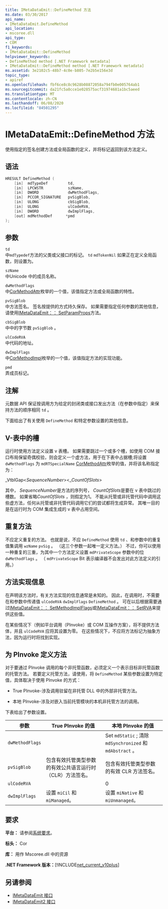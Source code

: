```yaml
---
title: IMetaDataEmit::DefineMethod 方法
ms.date: 03/30/2017
api_name:
- IMetaDataEmit.DefineMethod
api_location:
- mscoree.dll
api_type:
- COM
f1_keywords:
- IMetaDataEmit::DefineMethod
helpviewer_keywords:
- DefineMethod method [.NET Framework metadata]
- IMetaDataEmit::DefineMethod method [.NET Framework metadata]
ms.assetid: 3e2102c5-48b7-4c0e-b805-7e2b5e156e3d
topic_type:
- apiref
ms.openlocfilehash: fbf6ce8c8c9628b08872058a794fb0e005764ab1
ms.sourcegitcommit: da21fc5a8cce1e028575acf31974681a1bc5aeed
ms.translationtype: MT
ms.contentlocale: zh-CN
ms.lasthandoff: 06/08/2020
ms.locfileid: "84501295"
---
```

# <a name="imetadataemitdefinemethod-method"></a>IMetaDataEmit::DefineMethod 方法
使用指定的签名创建方法或全局函数的定义，并将标记返回到该方法定义。  
  
## <a name="syntax"></a>语法  
  
```cpp  
HRESULT DefineMethod (
    [in]  mdTypeDef         td,
    [in]  LPCWSTR           szName,
    [in]  DWORD             dwMethodFlags,
    [in]  PCCOR_SIGNATURE   pvSigBlob,
    [in]  ULONG             cbSigBlob,
    [in]  ULONG             ulCodeRVA,
    [in]  DWORD             dwImplFlags,
    [out] mdMethodDef      *pmd  
);  
```  
  
## <a name="parameters"></a>参数  
 `td`  
 中`mdTypedef`方法的父类或父接口的标记。 `td` `mdTokenNil` 如果正在定义全局函数，则设置为。  
  
 `szName`  
 中Unicode 中的成员名称。  
  
 `dwMethodFlags`  
 中[CorMethodAttr](cormethodattr-enumeration.md)枚举的一个值，该值指定方法或全局函数的特性。  
  
 `pvSigBlob`  
 中方法签名。 签名按提供的方式持久保存。 如果需要指定任何参数的其他信息，请使用[IMetaDataEmit：： SetParamProps](imetadataemit-setparamprops-method.md)方法。  
  
 `cbSigBlob`  
 中中的字节数 `pvSigBlob` 。  
  
 `ulCodeRVA`  
 中代码的地址。  
  
 `dwImplFlags`  
 中[CorMethodImpl](cormethodimpl-enumeration.md)枚举的一个值，该值指定方法的实现功能。  
  
 `pmd`  
 弄成员标记。  
  
## <a name="remarks"></a>注解  
 元数据 API 保证按调用方为给定的封闭类或接口发出方法（在参数中指定）来保持方法的顺序相同 `td` 。  
  
 下面给出了有关使用 `DefineMethod` 和特定参数设置的其他信息。  
  
## <a name="slots-in-the-v-table"></a>V-表中的槽  
 运行时使用方法定义设置 v 表槽。 如果需要跳过一个或多个槽，如使用 COM 接口布局保留奇偶校验，则会定义一个虚方法，用于在下表中占据槽;将设置 `dwMethodFlags` 为 `mdRTSpecialName` [CorMethodAttr](cormethodattr-enumeration.md)枚举的值，并将该名称指定为：  
  
 _VtblGap\<*SequenceNumber*>\<\_*CountOfSlots*>
  
 其中， *SequenceNumber*是方法的序列号， *CountOfSlots*是要在 v 表中跳过的槽数。 如果省略*CountOfSlots* ，则假定为1。 不能从托管或非托管代码中调用这些虚方法，任何从托管或非托管代码调用它们的尝试都将生成异常。 其唯一目的是在运行时为 COM 集成生成的 v 表中占用空间。  
  
## <a name="duplicate-methods"></a>重复方法  
 不应定义重复的方法。 也就是说，不应 `DefineMethod` 使用 `td` 、和参数中的重复值集调用 `wzName` `pvSig` 。 （这三个参数一起唯一定义方法。） 不过，你可以使用一种重复的三重，为其中一个方法定义设置 `mdPrivateScope` 参数中的位 `dwMethodFlags` 。 （ `mdPrivateScope` Bit 表示编译器不会发出对此方法定义的引用。）  
  
## <a name="method-implementation-information"></a>方法实现信息  
 在声明该方法时，有关方法实现的信息通常是未知的。 因此，在调用时，不需要在和参数中传递值 `ulCodeRVA` `dwImplFlags` `DefineMethod` 。 可在以后根据需要通过[IMetaDataEmit：： SetMethodImplFlags](imetadataemit-setmethodimplflags-method.md)或[IMetaDataEmit：： SetRVA](imetadataemit-setrva-method.md)来提供这些值。  
  
 在某些情况下（例如平台调用（PInvoke）或 COM 互操作方案），将不提供方法体，并且 `ulCodeRVA` 应将其设置为零。 在这些情况下，不应将方法标记为抽象方法，因为运行时将找到实现。  
  
## <a name="defining-a-method-for-pinvoke"></a>为 PInvoke 定义方法  
 对于要通过 PInvoke 调用的每个非托管函数，必须定义一个表示目标非托管函数的托管方法。 若要定义托管方法，请使用，将 `DefineMethod` 某些参数设置为特定值，具体取决于使用 PInvoke 的方式：  
  
- True PInvoke-涉及调用驻留在非托管 DLL 中的外部非托管方法。  
  
- 本地 PInvoke-涉及对嵌入当前托管模块的本机非托管方法的调用。  
  
 下表给出了参数设置。  
  
|参数|True PInvoke 的值|本地 PInvoke 的值|  
|---------------|-----------------------------|------------------------------|  
|`dwMethodFlags`||Set `mdStatic` ; 清除 `mdSynchronized` 和 `mdAbstract` 。|  
|`pvSigBlob`|包含有效托管类型参数的有效公共语言运行时（CLR）方法签名。|包含有效托管类型参数的有效 CLR 方法签名。|  
|`ulCodeRVA`||0|  
|`dwImplFlags`|设置 `miCil` 和 `miManaged`。|设置 `miNative` 和 `miUnmanaged`。|  
  
## <a name="requirements"></a>要求  
 **平台：** 请参阅[系统要求](../../get-started/system-requirements.md)。  
  
 **标头：** Cor  
  
 **库：** 用作 Mscoree.dll 中的资源  
  
 **.NET Framework 版本：**[!INCLUDE[net_current_v10plus](../../../../includes/net-current-v10plus-md.md)]  
  
## <a name="see-also"></a>另请参阅

- [IMetaDataEmit 接口](imetadataemit-interface.md)
- [IMetaDataEmit2 接口](imetadataemit2-interface.md)
